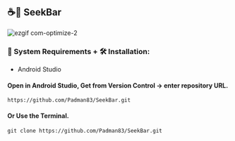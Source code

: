 ## ☕📱 SeekBar

![ezgif com-optimize-2](https://user-images.githubusercontent.com/45048950/94834361-ddc59c00-0442-11eb-9808-4c8e1f5a0ed0.gif)

### 🧰 System Requirements + 🛠️ Installation:

* Android Studio

#### Open in Android Studio, Get from Version Control -> enter repository URL.

```
https://github.com/Padman83/SeekBar.git
```

#### Or Use the Terminal.

```
git clone https://github.com/Padman83/SeekBar.git
